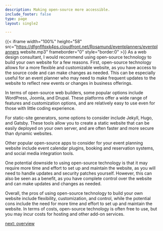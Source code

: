 ```yaml
---
description: Making open-source more accessible.
include_footer: false
type: page
layout: single2

---
```



{{< iframe width="100%" height="58" src="https://dfgnflfqxk4ps.cloudfront.net/Rosamund/eventplanners/eventplanners website.mp3" frameborder="0" style="border:0" >}}
As a web design consultant, I would recommend using open-source technology to build your own website for a few reasons. First, open-source technology allows for a more flexible and customizable website, as you have access to the source code and can make changes as needed. This can be especially useful for an event planner who may need to make frequent updates to the website to reflect new events or changes in business offerings.

In terms of open-source web builders, some popular options include WordPress, Joomla, and Drupal. These platforms offer a wide range of features and customization options, and are relatively easy to use even for those with little coding experience.

For static-site generators, some options to consider include Jekyll, Hugo, and Gatsby. These tools allow you to create a static website that can be easily deployed on your own server, and are often faster and more secure than dynamic websites.

Other popular open-source apps to consider for your event planning website include event calendar plugins, booking and reservation systems, and social media integration tools.

One potential downside to using open-source technology is that it may require more time and effort to set up and maintain the website, as you will need to handle updates and security patches yourself. However, this can also be seen as a benefit, as you have complete control over the website and can make updates and changes as needed.

Overall, the pros of using open-source technology to build your own website include flexibility, customization, and control, while the potential cons include the need for more time and effort to set up and maintain the website. In terms of costs, open-source technology is often free to use, but you may incur costs for hosting and other add-on services.



<a href="https://workdojos.com/eventplanners/overview">next: overview</a>


